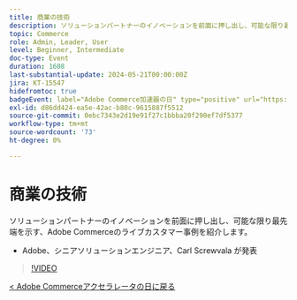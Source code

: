 ```yaml
---
title: 商業の技術
description: ソリューションパートナーのイノベーションを前面に押し出し、可能な限り最先端を示す、Adobe Commerceのライブカスタマー事例を紹介します。
topic: Commerce
role: Admin, Leader, User
level: Beginner, Intermediate
doc-type: Event
duration: 1608
last-substantial-update: 2024-05-21T00:00:00Z
jira: KT-15547
hidefromtoc: true
badgeEvent: label="Adobe Commerce加速器の日" type="positive" url="https://experienceleague.adobe.com/ja/docs/events/apac-commerce-recordings/2024/overview"
exl-id: d86dd424-ea5e-42ac-b80c-9615887f5512
source-git-commit: 0ebc7343e2d19e91f27c1bbba20f290ef7df5377
workflow-type: tm+mt
source-wordcount: '73'
ht-degree: 0%

---
```


# 商業の技術

ソリューションパートナーのイノベーションを前面に押し出し、可能な限り最先端を示す、Adobe Commerceのライブカスタマー事例を紹介します。

+ Adobe、シニアソリューションエンジニア、Carl Screwvala が発表

>[!VIDEO](https://video.tv.adobe.com/v/3429274/?learn=on)

[&lt; Adobe Commerceアクセラレータの日に戻る](./overview.md)
